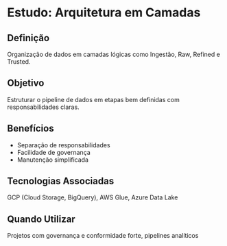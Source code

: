 # Estudo: Arquitetura em Camadas

## Definição
Organização de dados em camadas lógicas como Ingestão, Raw, Refined e Trusted.

## Objetivo
Estruturar o pipeline de dados em etapas bem definidas com responsabilidades claras.

## Benefícios
- Separação de responsabilidades
- Facilidade de governança
- Manutenção simplificada

## Tecnologias Associadas
GCP (Cloud Storage, BigQuery), AWS Glue, Azure Data Lake

## Quando Utilizar
Projetos com governança e conformidade forte, pipelines analíticos
